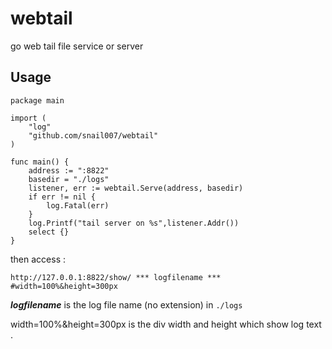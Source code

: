 # webtail
go web tail file service or server
## Usage

```golang
package main

import (
	"log"
	"github.com/snail007/webtail"
)

func main() {
	address := ":8822"
	basedir = "./logs"
	listener, err := webtail.Serve(address, basedir)
	if err != nil {
		log.Fatal(err)
	}
	log.Printf("tail server on %s",listener.Addr())
	select {}
}
```

then access :

`http://127.0.0.1:8822/show/ *** logfilename *** #width=100%&height=300px`

***logfilename*** is the log file name (no extension) in `./logs`

width=100%&height=300px is the div width and height which show log text .

